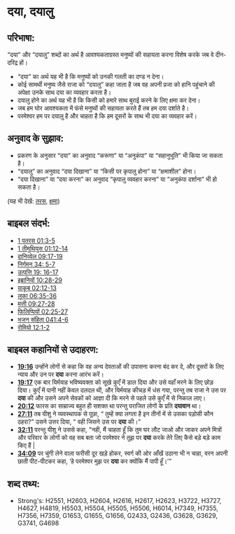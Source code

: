 # दया, दयालु #

## परिभाषा: ##

“दया” और “दयालु” शब्दों का अर्थ है आवश्यकताग्रस्त मनुष्यों की सहायता करना विशेष करके जब वे दीन-दरिद्र हों।

* “दया” का अर्थ यह भी है कि मनुष्यों को उनकी गलती का दण्ड न देना।
* कोई सामर्थी मनुष्य जैसे राजा को “दयालु” कहा जाता है जब वह अपनी प्रजा को हानि पहुंचाने की अपेक्षा उनके साथ दया का व्यवहार करता है।
* दयालु होने का अर्थ यह भी है कि किसी को हमारे साथ बुराई करने के लिए क्षमा कर देना। 
* जब हम घोर आवश्यकता में फंसे मनुष्यों की सहायता करते हैं तब हम दया दर्शाते है।
* परमेश्वर हम पर दयालु है और चाहता है कि हम दूसरों के साथ भी दया का व्यवहार करें।

## अनुवाद के सुझाव: ##

* प्रकरण के अनुसार “दया” का अनुवाद “करूणा” या “अनुकंपा” या “सहानुभूति” भी किया जा सकता है।
* “दयालु” का अनुवाद “दया दिखाना” या “किसी पर कृपालु होना” या “क्षमाशील” होना।
* “दया दिखाना” या “दया करना” का अनुवाद “कृपालु व्यवहार करना” या “अनुकंपा दर्शाना” भी हो सकता है।

(यह भी देखें: [तरस](../kt/compassion.md), [क्षमा](../kt/forgive.md))

## बाइबल संदर्भ: ##

* [1 पतरस 01:3-5](rc://hi/tn/help/1pe/01/03)
* [1 तीमुथियुस 01:12-14](rc://hi/tn/help/1ti/01/12)
* [दानिय्येल 09:17-19](rc://hi/tn/help/dan/09/17)
* [निर्गमन 34: 5-7](rc://hi/tn/help/exo/34/05)
* [उत्पत्ति 19: 16-17](rc://hi/tn/help/gen/19/16)
* [इब्रानियों 10:28-29](rc://hi/tn/help/heb/10/28)
* [याकूब 02:12-13](rc://hi/tn/help/jas/02/12)
* [लूका 06:35-36](rc://hi/tn/help/luk/06/35)
* [मत्ती 09:27-28](rc://hi/tn/help/mat/09/27)
* [फिलिप्पियों 02:25-27](rc://hi/tn/help/php/02/25)
* [भजन संहिता 041:4-6](rc://hi/tn/help/psa/041/004)
* [रोमियो 12:1-2](rc://hi/tn/help/rom/12/01)

## बाइबल कहानियों से उदाहरण: ##

* __[19:16](rc://hi/tn/help/obs/19/16)__ उन्होंने लोगों से कहा कि वह अन्य देवताओं की उपासना करना बंद कर दे, और दूसरों के लिए न्याय और उन पर __दया__ करना आरंभ करें।
* __[19:17](rc://hi/tn/help/obs/19/17)__  एक बार यिर्मयाह भविष्यवक्ता को सूखे कुएँ में डाल दिया और उसे वहाँ मरने के लिए छोड़ दिया। कुएँ में पानी नहीं केवल दलदल थी, और यिर्मयाह कीचड़ में धंस गया, परन्तु तब राजा ने उस पर __दया__ की और उसने अपने सेवकों को आज्ञा दी कि मरने से पहले उसे कुएँ में से निकाल लाए।
* __[20:12](rc://hi/tn/help/obs/20/12)__ फारस का साम्राज्य बहुत ही सशक्त था परन्तु पराजित लोगों के प्रति __दयावान__ था।
* __[27:11](rc://hi/tn/help/obs/27/11)__ तब यीशु ने व्यवस्थापक से पूछा, “ तुम्हें क्या लगता है इन तीनों में से उसका पड़ोसी कौन ठहरा?” उसने उत्तर दिया, “ वही जिसने उस पर __दया__ की।”
* __[32:11](rc://hi/tn/help/obs/32/11)__ परन्तु यीशु ने उससे कहा, "नही, मैं चाहता हूँ कि तुम घर लौट जाओ और जाकर अपने मित्रों और परिवार के लोगों को वह सब बता जो परमेश्वर ने तुझ पर __दया__ करके तेरे लिए कैसे बड़े बड़े काम किए हैं |
* __[34:09](rc://hi/tn/help/obs/34/09)__ पर चुंगी लेने वाला फरीसी दूर खड़े होकर, स्वर्ग की ओर आँखें उठाना भी न चाहा, वरन अपनी छाती पीट-पीटकर कहा, ‘हे परमेश्वर मुझ पर __दया__ कर क्योंकि मैं पापी हूँ।’”

## शब्द तथ्य: ##

* Strong's: H2551, H2603, H2604, H2616, H2617, H2623, H3722, H3727, H4627, H4819, H5503, H5504, H5505, H5506, H6014, H7349, H7355, H7356, H7359, G1653, G1655, G1656, G2433, G2436, G3628, G3629, G3741, G4698

